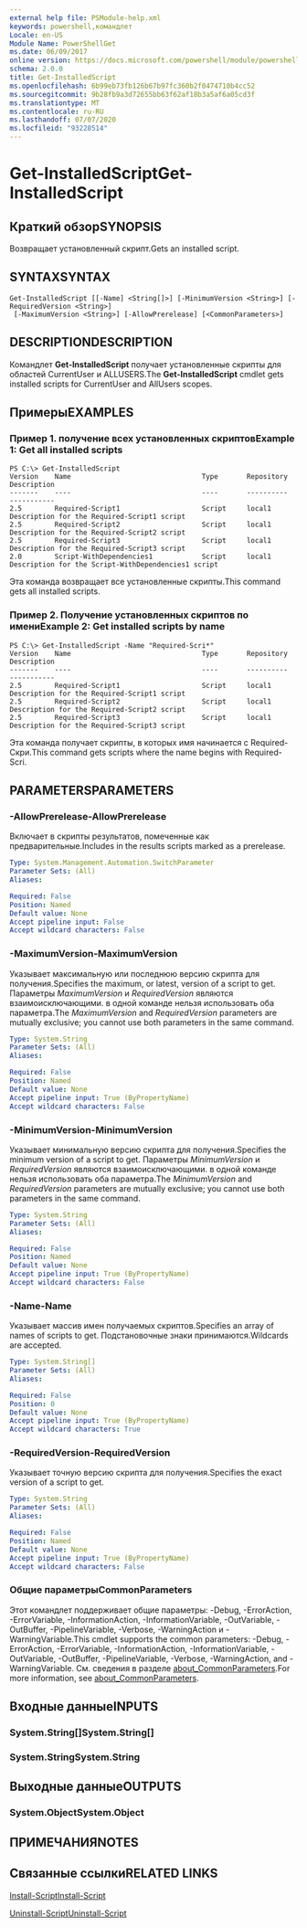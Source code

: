 ```yaml
---
external help file: PSModule-help.xml
keywords: powershell,командлет
Locale: en-US
Module Name: PowerShellGet
ms.date: 06/09/2017
online version: https://docs.microsoft.com/powershell/module/powershellget/get-installedscript?view=powershell-7.1&WT.mc_id=ps-gethelp
schema: 2.0.0
title: Get-InstalledScript
ms.openlocfilehash: 6b99eb73fb126b67b97fc360b2f0474710b4cc52
ms.sourcegitcommit: 9b28fb9a3d72655bb63f62af18b3a5af6a05cd3f
ms.translationtype: MT
ms.contentlocale: ru-RU
ms.lasthandoff: 07/07/2020
ms.locfileid: "93228514"
---
```

# <span data-ttu-id="d6d4c-103">Get-InstalledScript</span><span class="sxs-lookup"><span data-stu-id="d6d4c-103">Get-InstalledScript</span></span>

## <span data-ttu-id="d6d4c-104">Краткий обзор</span><span class="sxs-lookup"><span data-stu-id="d6d4c-104">SYNOPSIS</span></span>
<span data-ttu-id="d6d4c-105">Возвращает установленный скрипт.</span><span class="sxs-lookup"><span data-stu-id="d6d4c-105">Gets an installed script.</span></span>

## <span data-ttu-id="d6d4c-106">SYNTAX</span><span class="sxs-lookup"><span data-stu-id="d6d4c-106">SYNTAX</span></span>

```
Get-InstalledScript [[-Name] <String[]>] [-MinimumVersion <String>] [-RequiredVersion <String>]
 [-MaximumVersion <String>] [-AllowPrerelease] [<CommonParameters>]
```

## <span data-ttu-id="d6d4c-107">DESCRIPTION</span><span class="sxs-lookup"><span data-stu-id="d6d4c-107">DESCRIPTION</span></span>

<span data-ttu-id="d6d4c-108">Командлет **Get-InstalledScript** получает установленные скрипты для областей CurrentUser и ALLUSERS.</span><span class="sxs-lookup"><span data-stu-id="d6d4c-108">The **Get-InstalledScript** cmdlet gets installed scripts for CurrentUser and AllUsers scopes.</span></span>

## <span data-ttu-id="d6d4c-109">Примеры</span><span class="sxs-lookup"><span data-stu-id="d6d4c-109">EXAMPLES</span></span>

### <span data-ttu-id="d6d4c-110">Пример 1. получение всех установленных скриптов</span><span class="sxs-lookup"><span data-stu-id="d6d4c-110">Example 1: Get all installed scripts</span></span>

```
PS C:\> Get-InstalledScript
Version    Name                                Type       Repository           Description
-------    ----                                ----       ----------           -----------
2.5        Required-Script1                    Script     local1               Description for the Required-Script1 script
2.5        Required-Script2                    Script     local1               Description for the Required-Script2 script
2.5        Required-Script3                    Script     local1               Description for the Required-Script3 script
2.0        Script-WithDependencies1            Script     local1               Description for the Script-WithDependencies1 script
```

<span data-ttu-id="d6d4c-111">Эта команда возвращает все установленные скрипты.</span><span class="sxs-lookup"><span data-stu-id="d6d4c-111">This command gets all installed scripts.</span></span>

### <span data-ttu-id="d6d4c-112">Пример 2. Получение установленных скриптов по имени</span><span class="sxs-lookup"><span data-stu-id="d6d4c-112">Example 2: Get installed scripts by name</span></span>

```
PS C:\> Get-InstalledScript -Name "Required-Scri*"
Version    Name                                Type       Repository           Description
-------    ----                                ----       ----------           -----------
2.5        Required-Script1                    Script     local1               Description for the Required-Script1 script
2.5        Required-Script2                    Script     local1               Description for the Required-Script2 script
2.5        Required-Script3                    Script     local1               Description for the Required-Script3 script
```

<span data-ttu-id="d6d4c-113">Эта команда получает скрипты, в которых имя начинается с Required-Скри.</span><span class="sxs-lookup"><span data-stu-id="d6d4c-113">This command gets scripts where the name begins with Required-Scri.</span></span>

## <span data-ttu-id="d6d4c-114">PARAMETERS</span><span class="sxs-lookup"><span data-stu-id="d6d4c-114">PARAMETERS</span></span>

### <span data-ttu-id="d6d4c-115">-AllowPrerelease</span><span class="sxs-lookup"><span data-stu-id="d6d4c-115">-AllowPrerelease</span></span>

<span data-ttu-id="d6d4c-116">Включает в скрипты результатов, помеченные как предварительные.</span><span class="sxs-lookup"><span data-stu-id="d6d4c-116">Includes in the results scripts marked as a prerelease.</span></span>

```yaml
Type: System.Management.Automation.SwitchParameter
Parameter Sets: (All)
Aliases:

Required: False
Position: Named
Default value: None
Accept pipeline input: False
Accept wildcard characters: False
```

### <span data-ttu-id="d6d4c-117">-MaximumVersion</span><span class="sxs-lookup"><span data-stu-id="d6d4c-117">-MaximumVersion</span></span>

<span data-ttu-id="d6d4c-118">Указывает максимальную или последнюю версию скрипта для получения.</span><span class="sxs-lookup"><span data-stu-id="d6d4c-118">Specifies the maximum, or latest, version of a script to get.</span></span>
<span data-ttu-id="d6d4c-119">Параметры *MaximumVersion* и *RequiredVersion* являются взаимоисключающими. в одной команде нельзя использовать оба параметра.</span><span class="sxs-lookup"><span data-stu-id="d6d4c-119">The *MaximumVersion* and *RequiredVersion* parameters are mutually exclusive; you cannot use both parameters in the same command.</span></span>

```yaml
Type: System.String
Parameter Sets: (All)
Aliases:

Required: False
Position: Named
Default value: None
Accept pipeline input: True (ByPropertyName)
Accept wildcard characters: False
```

### <span data-ttu-id="d6d4c-120">-MinimumVersion</span><span class="sxs-lookup"><span data-stu-id="d6d4c-120">-MinimumVersion</span></span>

<span data-ttu-id="d6d4c-121">Указывает минимальную версию скрипта для получения.</span><span class="sxs-lookup"><span data-stu-id="d6d4c-121">Specifies the minimum version of a script to get.</span></span>
<span data-ttu-id="d6d4c-122">Параметры *MinimumVersion* и *RequiredVersion* являются взаимоисключающими. в одной команде нельзя использовать оба параметра.</span><span class="sxs-lookup"><span data-stu-id="d6d4c-122">The *MinimumVersion* and *RequiredVersion* parameters are mutually exclusive; you cannot use both parameters in the same command.</span></span>

```yaml
Type: System.String
Parameter Sets: (All)
Aliases:

Required: False
Position: Named
Default value: None
Accept pipeline input: True (ByPropertyName)
Accept wildcard characters: False
```

### <span data-ttu-id="d6d4c-123">-Name</span><span class="sxs-lookup"><span data-stu-id="d6d4c-123">-Name</span></span>

<span data-ttu-id="d6d4c-124">Указывает массив имен получаемых скриптов.</span><span class="sxs-lookup"><span data-stu-id="d6d4c-124">Specifies an array of names of scripts to get.</span></span>
<span data-ttu-id="d6d4c-125">Подстановочные знаки принимаются.</span><span class="sxs-lookup"><span data-stu-id="d6d4c-125">Wildcards are accepted.</span></span>

```yaml
Type: System.String[]
Parameter Sets: (All)
Aliases:

Required: False
Position: 0
Default value: None
Accept pipeline input: True (ByPropertyName)
Accept wildcard characters: True
```

### <span data-ttu-id="d6d4c-126">-RequiredVersion</span><span class="sxs-lookup"><span data-stu-id="d6d4c-126">-RequiredVersion</span></span>

<span data-ttu-id="d6d4c-127">Указывает точную версию скрипта для получения.</span><span class="sxs-lookup"><span data-stu-id="d6d4c-127">Specifies the exact version of a script to get.</span></span>

```yaml
Type: System.String
Parameter Sets: (All)
Aliases:

Required: False
Position: Named
Default value: None
Accept pipeline input: True (ByPropertyName)
Accept wildcard characters: False
```

### <span data-ttu-id="d6d4c-128">Общие параметры</span><span class="sxs-lookup"><span data-stu-id="d6d4c-128">CommonParameters</span></span>

<span data-ttu-id="d6d4c-129">Этот командлет поддерживает общие параметры: -Debug, -ErrorAction, -ErrorVariable, -InformationAction, -InformationVariable, -OutVariable, -OutBuffer, -PipelineVariable, -Verbose, -WarningAction и -WarningVariable.</span><span class="sxs-lookup"><span data-stu-id="d6d4c-129">This cmdlet supports the common parameters: -Debug, -ErrorAction, -ErrorVariable, -InformationAction, -InformationVariable, -OutVariable, -OutBuffer, -PipelineVariable, -Verbose, -WarningAction, and -WarningVariable.</span></span> <span data-ttu-id="d6d4c-130">См. сведения в разделе [about_CommonParameters](https://go.microsoft.com/fwlink/?LinkID=113216).</span><span class="sxs-lookup"><span data-stu-id="d6d4c-130">For more information, see [about_CommonParameters](https://go.microsoft.com/fwlink/?LinkID=113216).</span></span>

## <span data-ttu-id="d6d4c-131">Входные данные</span><span class="sxs-lookup"><span data-stu-id="d6d4c-131">INPUTS</span></span>

### <span data-ttu-id="d6d4c-132">System.String[]</span><span class="sxs-lookup"><span data-stu-id="d6d4c-132">System.String[]</span></span>

### <span data-ttu-id="d6d4c-133">System.String</span><span class="sxs-lookup"><span data-stu-id="d6d4c-133">System.String</span></span>

## <span data-ttu-id="d6d4c-134">Выходные данные</span><span class="sxs-lookup"><span data-stu-id="d6d4c-134">OUTPUTS</span></span>

### <span data-ttu-id="d6d4c-135">System.Object</span><span class="sxs-lookup"><span data-stu-id="d6d4c-135">System.Object</span></span>

## <span data-ttu-id="d6d4c-136">ПРИМЕЧАНИЯ</span><span class="sxs-lookup"><span data-stu-id="d6d4c-136">NOTES</span></span>

## <span data-ttu-id="d6d4c-137">Связанные ссылки</span><span class="sxs-lookup"><span data-stu-id="d6d4c-137">RELATED LINKS</span></span>

[<span data-ttu-id="d6d4c-138">Install-Script</span><span class="sxs-lookup"><span data-stu-id="d6d4c-138">Install-Script</span></span>](Install-Script.md)

[<span data-ttu-id="d6d4c-139">Uninstall-Script</span><span class="sxs-lookup"><span data-stu-id="d6d4c-139">Uninstall-Script</span></span>](Uninstall-Script.md)

